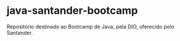 # java-santander-bootcamp
Repositório destinado ao Bootcamp de Java, pela DIO, oferecido pelo Santander.
